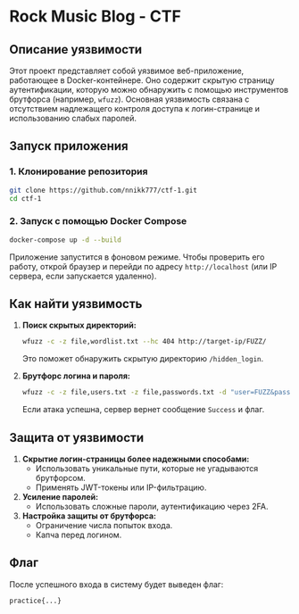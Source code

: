 # Rock Music Blog - CTF

## Описание уязвимости
Этот проект представляет собой уязвимое веб-приложение, работающее в Docker-контейнере. 
Оно содержит скрытую страницу аутентификации, которую можно обнаружить с помощью инструментов брутфорса (например, `wfuzz`). 
Основная уязвимость связана с отсутствием надлежащего контроля доступа к логин-странице и использованию слабых паролей.

## Запуск приложения

### 1. Клонирование репозитория
```bash
git clone https://github.com/nnikk777/ctf-1.git
cd ctf-1
```

### 2. Запуск с помощью Docker Compose
```bash
docker-compose up -d --build
```
Приложение запустится в фоновом режиме. Чтобы проверить его работу, открой браузер и перейди по адресу `http://localhost` (или IP сервера, если запускается удаленно).

## Как найти уязвимость

1. **Поиск скрытых директорий:**
   ```bash
   wfuzz -c -z file,wordlist.txt --hc 404 http://target-ip/FUZZ/
   ```
   Это поможет обнаружить скрытую директорию `/hidden_login`.

2. **Брутфорс логина и пароля:**
   ```bash
   wfuzz -c -z file,users.txt -z file,passwords.txt -d "user=FUZZ&pass=FUZ2Z" http://target-ip/hidden_login/login.php
   ```
   Если атака успешна, сервер вернет сообщение `Success` и флаг.

## Защита от уязвимости

1. **Скрытие логин-страницы более надежными способами:**
   - Использовать уникальные пути, которые не угадываются брутфорсом.
   - Применять JWT-токены или IP-фильтрацию.
2. **Усиление паролей:**
   - Использовать сложные пароли, аутентификацию через 2FA.
3. **Настройка защиты от брутфорса:**
   - Ограничение числа попыток входа.
   - Капча перед логином.

## Флаг
После успешного входа в систему будет выведен флаг:
```text
practice{...}
```
